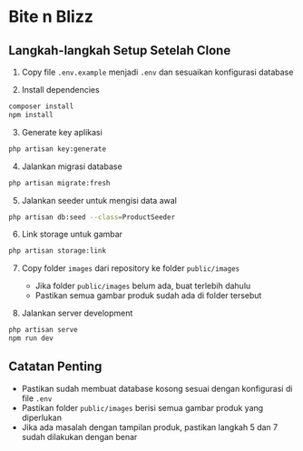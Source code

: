 # Bite n Blizz

## Langkah-langkah Setup Setelah Clone

1. Copy file `.env.example` menjadi `.env` dan sesuaikan konfigurasi database

2. Install dependencies
```bash
composer install
npm install
```

3. Generate key aplikasi
```bash
php artisan key:generate
```

4. Jalankan migrasi database
```bash
php artisan migrate:fresh
```

5. Jalankan seeder untuk mengisi data awal
```bash
php artisan db:seed --class=ProductSeeder
```

6. Link storage untuk gambar
```bash
php artisan storage:link
```

7. Copy folder `images` dari repository ke folder `public/images`
   - Jika folder `public/images` belum ada, buat terlebih dahulu
   - Pastikan semua gambar produk sudah ada di folder tersebut

8. Jalankan server development
```bash
php artisan serve
npm run dev
```

## Catatan Penting
- Pastikan sudah membuat database kosong sesuai dengan konfigurasi di file `.env`
- Pastikan folder `public/images` berisi semua gambar produk yang diperlukan
- Jika ada masalah dengan tampilan produk, pastikan langkah 5 dan 7 sudah dilakukan dengan benar
